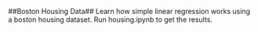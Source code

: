 ##Boston Housing Data##
Learn how simple linear regression works using a boston housing dataset. 
Run housing.ipynb to get the results.
